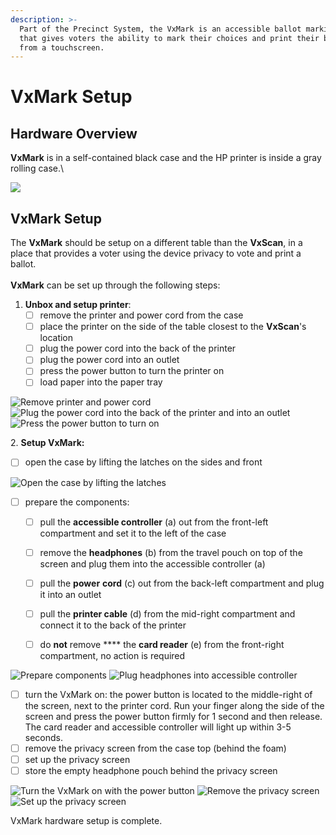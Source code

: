 ```yaml
---
description: >-
  Part of the Precinct System, the VxMark is an accessible ballot marking device
  that gives voters the ability to mark their choices and print their ballot
  from a touchscreen.
---
```


# VxMark Setup

## Hardware Overview

**VxMark** is in a self-contained black case and the HP printer is inside a gray rolling case.\


![](<../../.gitbook/assets/Vxmark with printer in case.png>)

## VxMark Setup

The **VxMark** should be setup on a different table than the **VxScan**, in a place that provides a voter using the device privacy to vote and print a ballot.\
\
**VxMark** can be set up through the following steps:

1. **Unbox and setup printer**:&#x20;
   * [ ] remove the printer and power cord from the case
   * [ ] place the printer on the side of the table closest to the **VxScan**'s location
   * [ ] plug the power cord into the back of the printer
   * [ ] plug the power cord into an outlet
   * [ ] press the power button to turn the printer on
   * [ ] load paper into the paper tray

![Remove printer and power cord](<../../.gitbook/assets/printer in case.png>) ![Plug the power cord into the back of the printer and into an outlet](<../../.gitbook/assets/printer power cord.png>) ![Press the power button to turn on](<../../.gitbook/assets/printer power button (1).png>)

2\. **Setup VxMark:**

* [ ] open the case by lifting the latches on the sides and front

![Open the case by lifting the latches](<../../.gitbook/assets/vxmark case latches highlighted.png>)

*   [ ] prepare the components:

    * [ ] pull the **accessible controller** (a) out from the front-left compartment and set it to the left of the case
    * [ ] remove the **headphones** (b) from the travel pouch on top of the screen and plug them into the accessible controller (a)
    * [ ] pull the **power** **cord** (c) out from the back-left compartment and plug it into an outlet
    * [ ] pull the **printer cable** (d) from the mid-right compartment and connect it to the back of the printer
    * [ ] do **not** remove **** the **card reader** (e) from the front-right compartment, no action is required



![Prepare components](<../../.gitbook/assets/components .png>) ![Plug headphones into accessible controller](<../../.gitbook/assets/accessible controller.png>)

* [ ] turn the VxMark on: the power button is located to the middle-right of the screen, next to the printer cord. Run your finger along the side of the screen and press the power button firmly for 1 second and then release. The card reader and accessible controller will light up within 3-5 seconds.
* [ ] remove the privacy screen from the case top (behind the foam)
* [ ] set up the privacy screen
* [ ] store the empty headphone pouch behind the privacy screen

![Turn the VxMark on with the power button](<../../.gitbook/assets/power button.png>) ![Remove the privacy screen](<../../.gitbook/assets/new privacy sheild vxmark.png>) ![Set up the privacy screen](<../../.gitbook/assets/privacy sleeve on.png>)

VxMark hardware setup is complete.&#x20;
